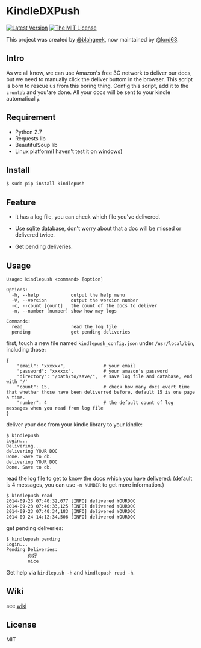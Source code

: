 # KindleDXPush

[![Latest Version][1]][2]
[![The MIT License][3]][4]

This project was created by [@blahgeek][5], now maintained by [@lord63][6].

## Intro

As we all know, we can use Amazon's free 3G network to deliver our docs, but we need
to manually click the deliver buttom in the browser. This script is born to rescue
us from this boring thing. Config this script, add it to the `crontab` and you'are done.
All your docs will be sent to your kindle automatically.


## Requirement

* Python 2.7
* Requests lib
* BeautifulSoup lib
* Linux platform(I haven't test it on windows)

## Install

    $ sudo pip install kindlepush

## Feature

* It has a log file, you can check which file you've delivered.

* Use sqlite database, don't worry about that a doc will be missed or delivered twice.

* Get pending deliveries.

## Usage

    Usage: kindlepush <command> [option]

    Options:
      -h, --help            output the help menu
      -V, --version         output the version number
      -c, --count [count]   the count of the docs to deliver
      -n, --number [number] show how may logs

    Commands:
      read                  read the log file
      pending               get pending deliveries

first, touch a new file named `kindlepush_config.json` under `/usr/local/bin`, including those:

    {
        "email": "xxxxxx",              # your email
        "password": "xxxxxx",           # your amazon's password
        "directory": "/path/to/save/",  # save log file and database, end with '/'
        "count": 15,                    # check how many docs evert time that whether those have been deliverred before, default 15 is one page a time.
        "number": 4                     # the default count of log messages when you read from log file
    }

deliver your doc from your kindle library to your kindle:

    $ kindlepush
    Login...
    Delivering...
    delivering YOUR DOC
    Done. Save to db.
    delivering YOUR DOC
    Done. Save to db.

read the log file to get to know the docs which you have delivered:
(default is 4 messages, you can use `-n NUMBER` to get more information.)

    $ kindlepush read
    2014-09-23 07:40:32,077 [INFO] delivered YOURDOC
    2014-09-23 07:40:33,125 [INFO] delivered YOURDOC
    2014-09-23 07:40:34,183 [INFO] delivered YOURDOC
    2014-09-24 14:12:34,506 [INFO] delivered YOURDOC

get pending deliveries:

    $ kindlepush pending
    Login...
    Pending Deliveries:
            你好
            nice

Get help via `kindlepush -h` and `kindlepush read -h`.

## Wiki

see [wiki](https://github.com/lord63/kindledxpush/wiki)

## License

MIT

[1]: http://img.shields.io/pypi/v/kindlepush.svg
[2]: https://pypi.python.org/pypi/kindlepush
[3]: http://img.shields.io/badge/license-MIT-yellow.svg
[4]: https://github.com/lord63/kindledxpush/LICENSE
[5]: https://github.com/blahgeek
[6]: https://github.com/lord63
